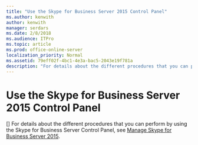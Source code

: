 ```yaml
---
title: "Use the Skype for Business Server 2015 Control Panel"
ms.author: kenwith
author: kenwith
manager: serdars
ms.date: 2/8/2018
ms.audience: ITPro
ms.topic: article
ms.prod: office-online-server
localization_priority: Normal
ms.assetid: 79eff02f-4bc1-4e3a-bac5-2043e19f781a
description: "For details about the different procedures that you can perform by using the Skype for Business Server Control Panel, see Manage Skype for Business Server 2015."
---
```


# Use the Skype for Business Server 2015 Control Panel
[]
For details about the different procedures that you can perform by using the Skype for Business Server Control Panel, see [Manage Skype for Business Server 2015](../../manage/manage.md).
  


